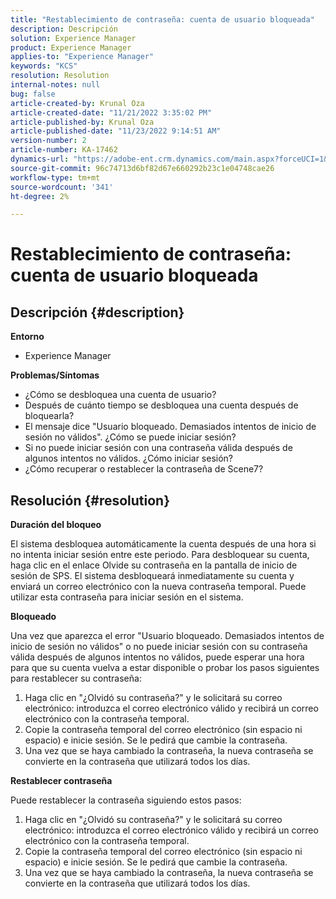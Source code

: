 ```yaml
---
title: "Restablecimiento de contraseña: cuenta de usuario bloqueada"
description: Descripción
solution: Experience Manager
product: Experience Manager
applies-to: "Experience Manager"
keywords: "KCS"
resolution: Resolution
internal-notes: null
bug: false
article-created-by: Krunal Oza
article-created-date: "11/21/2022 3:35:02 PM"
article-published-by: Krunal Oza
article-published-date: "11/23/2022 9:14:51 AM"
version-number: 2
article-number: KA-17462
dynamics-url: "https://adobe-ent.crm.dynamics.com/main.aspx?forceUCI=1&pagetype=entityrecord&etn=knowledgearticle&id=410ae80a-b269-ed11-9561-6045bd006268"
source-git-commit: 96c74713d6bf82d67e660292b23c1e04748cae26
workflow-type: tm+mt
source-wordcount: '341'
ht-degree: 2%

---
```


# Restablecimiento de contraseña: cuenta de usuario bloqueada

## Descripción {#description}

<b>Entorno</b>
- Experience Manager



<b>Problemas/Síntomas</b>
- ¿Cómo se desbloquea una cuenta de usuario?
- Después de cuánto tiempo se desbloquea una cuenta después de bloquearla?
- El mensaje dice &quot;Usuario bloqueado. Demasiados intentos de inicio de sesión no válidos&quot;. ¿Cómo se puede iniciar sesión?
- Si no puede iniciar sesión con una contraseña válida después de algunos intentos no válidos. ¿Cómo iniciar sesión?
- ¿Cómo recuperar o restablecer la contraseña de Scene7?



## Resolución {#resolution}


<b>Duración del bloqueo</b>

El sistema desbloquea automáticamente la cuenta después de una hora si no intenta iniciar sesión entre este periodo. Para desbloquear su cuenta, haga clic en el enlace Olvide su contraseña en la pantalla de inicio de sesión de SPS. El sistema desbloqueará inmediatamente su cuenta y enviará un correo electrónico con la nueva contraseña temporal. Puede utilizar esta contraseña para iniciar sesión en el sistema.



<b>Bloqueado</b>

Una vez que aparezca el error &quot;Usuario bloqueado. Demasiados intentos de inicio de sesión no válidos&quot; o no puede iniciar sesión con su contraseña válida después de algunos intentos no válidos, puede esperar una hora para que su cuenta vuelva a estar disponible o probar los pasos siguientes para restablecer su contraseña:
1. Haga clic en &quot;¿Olvidó su contraseña?&quot; y le solicitará su correo electrónico: introduzca el correo electrónico válido y recibirá un correo electrónico con la contraseña temporal.
2. Copie la contraseña temporal del correo electrónico (sin espacio ni espacio) e inicie sesión. Se le pedirá que cambie la contraseña.
3. Una vez que se haya cambiado la contraseña, la nueva contraseña se convierte en la contraseña que utilizará todos los días.

<b>Restablecer contraseña</b>

Puede restablecer la contraseña siguiendo estos pasos:

1. Haga clic en &quot;¿Olvidó su contraseña?&quot; y le solicitará su correo electrónico: introduzca el correo electrónico válido y recibirá un correo electrónico con la contraseña temporal.
2. Copie la contraseña temporal del correo electrónico (sin espacio ni espacio) e inicie sesión. Se le pedirá que cambie la contraseña.
3. Una vez que se haya cambiado la contraseña, la nueva contraseña se convierte en la contraseña que utilizará todos los días.
